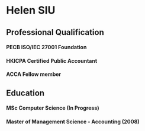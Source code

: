 # Helen SIU

## Professional Qualification  
#### PECB ISO/IEC 27001 Foundation
#### HKICPA Certified Public Accountant
#### ACCA Fellow member

## Education
#### MSc Computer Science (In Progress)
#### Master of Management Science - Accounting (2008)

